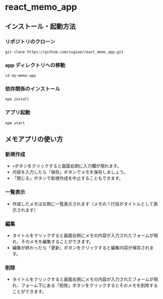 # react_memo_app

## インストール・起動方法

### リポジトリのクローン

`git clone https://github.com/sugiwe/react_memo_app.git`

### app ディレクトリへの移動

`cd my-memo-app`

### 依存関係のインストール

`npm install`

### アプリ起動

`npm start`

## メモアプリの使い方

### 新規作成

- `+`ボタンをクリックすると画面右側に入力欄が現れます。
- 内容を入力したら「保存」ボタンでメモを保存しましょう。
- 「閉じる」ボタンで新規作成を中止することもできます。

### 一覧表示

- 作成したメモは左側に一覧表示されます（メモの 1 行目がタイトルとして表示されます）

### 編集

- タイトルをクリックすると画面右側にメモの内容が入力されたフォームが現れ、そのメモを編集することができます。
- 編集が終わったら「更新」ボタンをクリックすると編集内容が保存されます。

### 削除

- タイトルをクリックすると画面右側にメモの内容が入力されたフォームが現れ、フォーム下にある「削除」ボタンをクリックするとそのメモを削除することができます。
